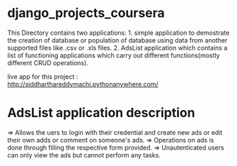 # django_projects_coursera

This Directory contains two applications:
    1. simple application to demostrate the creation of database or population of database using data from another supported files like .csv or .xls files.
    2. AdsList application which contains a list of functioning applications which carry out different functions(mostly different CRUD operations).
    
    
live app for this project : http://siddharthareddymachi.pythonanywhere.com/

# AdsList application description
=> Allows the uers to login with their credential and create new ads or edit their own adds or comment on someone's ads.
  => Operations on ads is done through filling the respective form provided.
=> Unautenticated users can only view the ads but cannot perform any tasks.

